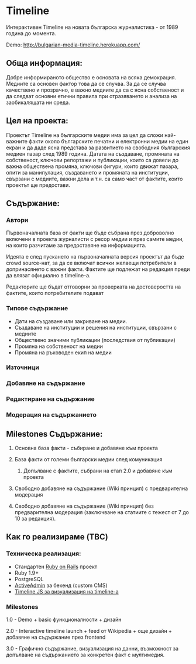 # Тimeline

Интерактивен Timeline на новата българска журналистика - от 1989 година до момента.

Demo: http://bulgarian-media-timeline.herokuapp.com/

## Обща информация:

Добре информираното общество е основата на всяка демокрация. Медиите са основен фактор това да се случва. За да се случва качествено и прозрачно, е важно медиите да са с ясна собственост и да следват основни етични правила при отразяването и анализа на заобикалящата ни среда.

## Цел на проекта:

Проектът Timeline на българските медии има за цел да сложи най-важните факти около българските печатни и електронни медии на един екран и да даде ясна представа за развитието на свободния българския медиен пазар след 1989 година. Датата на създаване, промяната на собственост, ключови репортажи и публикации, които са довели до важна обществена промяна, ключови фигури, които движат пазара, опити за манипулация, създаването и промяната на институции, свързани с медиите, важни дела и т.н. са само част от фактите, които проектът ще предостави.

## Съдържание:

### Автори

Първоначалната база от факти ще бъде събрана през доброволно включени в проекта журналисти с ресор медии и през самите медии, на които разчитаме за предоставяне на информацията.

Идеята е след пускането на първоначалната версия проектът да бъде crowd source-нат, за да се включат всички желаещи потребители в допринасянето с важни факти. Фактите ще подлежат на редакция преди да влязат официално в timeline-a.

Редакторите ще бъдат отговорни за проверката на достоверостта на фактите, които потребителите подават

### Типове съдържание

* Дати на създаване или закриване на медии.
* Създаване на институции и решения на институции, свързани с медиите
* Обществено значими публикации (последствия от публикации)
* Промяна на собственост на медии
* Промяна на ръководен екип на медии

### Източници

### Добавяне на съдържание

### Редактиране на съдържание

### Модерация на съдържанието

## Milestones Съдържание:

1. Основна база факти - събиране и добавяне към проекта

2. База факти от големи български медии след комуникация

	1. Допълване с фактите, събрани на етап 2.0 и добавяне към проекта

3. Свободно добавяне на съдържание (Wiki принцип) с предварителна модерация

4. Свободно добавяне на съдържание (Wiki принцип) без предварителна модерация (заключване на статиите с тежест от 7 до 10 за редакция).

## Как го реализираме (TBC)

### Техническа реализация:

- Стандартен [Ruby on Rails](http://rubyonrails.org/) проект
- Ruby 1.9+
- PostgreSQL
- [ActiveAdmin](http://activeadmin.info/) за бекенд (custom CMS)
- [Timeline JS за визуализация на timeline-а](http://timeline.verite.co/)

### Milestones

1.0 - Demo + basic функционалности + дизайн

2.0 - Interactive timeline launch + feed от Wikipedia + още дизайн + добавяне на съдържание през frontend

3.0 - Графично съдържание, визуализация на данни, възможност за допълване на съдържанието за конкретен факт с мултимедия.